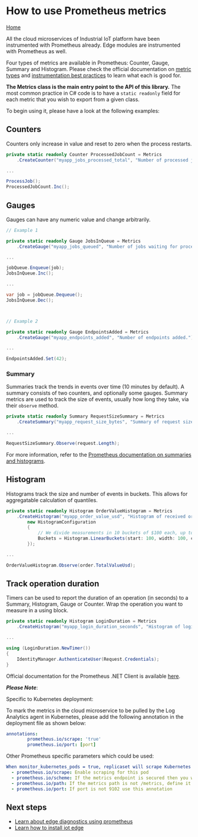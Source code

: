 # How to use Prometheus metrics

[Home](readme.md)

All the cloud microservices of Industrial IoT platform have been instrumented with Prometheus already. Edge modules are instrumented with Prometheus as well.

Four types of metrics are available in Prometheus: Counter, Gauge, Summary and Histogram. Please check the official documentation on [metric types](http://prometheus.io/docs/concepts/metric_types/) and [instrumentation best practices](http://prometheus.io/docs/practices/instrumentation/#counter-vs.-gauge-vs.-summary) to learn what each is good for.

**The Metrics class is the main entry point to the API of this library.** The most common practice in C# code is to have a `static readonly` field for each metric that you wish to export from a given class.

To begin using it, please have a look at the following examples:

## Counters

Counters only increase in value and reset to zero when the process restarts.

```csharp
private static readonly Counter ProcessedJobCount = Metrics
    .CreateCounter("myapp_jobs_processed_total", "Number of processed jobs.");

...

ProcessJob();
ProcessedJobCount.Inc();
```

## Gauges

Gauges can have any numeric value and change arbitrarily.

```csharp
// Example 1

private static readonly Gauge JobsInQueue = Metrics
    .CreateGauge("myapp_jobs_queued", "Number of jobs waiting for processing in the queue.");

...

jobQueue.Enqueue(job);
JobsInQueue.Inc();

...

var job = jobQueue.Dequeue();
JobsInQueue.Dec();



// Example 2

private static readonly Gauge EndpointsAdded = Metrics
    .CreateGauge("myapp_endpoints_added", "Number of endpoints added.");

...

EndpointsAdded.Set(42);
```

### Summary

Summaries track the trends in events over time (10 minutes by default).  A summary consists of two counters, and optionally some gauges. Summary metrics are used to track the size of events, usually how long they take, via their `observe` method.

```csharp
private static readonly Summary RequestSizeSummary = Metrics
    .CreateSummary("myapp_request_size_bytes", "Summary of request sizes (in bytes) over last 10 minutes.");

...

RequestSizeSummary.Observe(request.Length);
```

 For more information, refer to the [Prometheus documentation on summaries and histograms](https://prometheus.io/docs/practices/histograms/).

## Histogram

Histograms track the size and number of events in buckets. This allows for aggregatable calculation of quantiles.

```csharp
private static readonly Histogram OrderValueHistogram = Metrics
    .CreateHistogram("myapp_order_value_usd", "Histogram of received order values (in USD).",
        new HistogramConfiguration
        {
            // We divide measurements in 10 buckets of $100 each, up to $1000.
            Buckets = Histogram.LinearBuckets(start: 100, width: 100, count: 10)
        });

...

OrderValueHistogram.Observe(order.TotalValueUsd);
```

## Track operation duration

Timers can be used to report the duration of an operation (in seconds) to a Summary, Histogram, Gauge or Counter. Wrap the operation you want to measure in a using block.

```csharp
private static readonly Histogram LoginDuration = Metrics
    .CreateHistogram("myapp_login_duration_seconds", "Histogram of login call processing durations.");

...

using (LoginDuration.NewTimer())
{
    IdentityManager.AuthenticateUser(Request.Credentials);
}
```

Official documentation for the Prometheus .NET Client is available [here](https://github.com/prometheus-net/prometheus-net/blob/master/README.md).

***Please Note***:

Specific to Kubernetes deployment:

To mark the metrics in the cloud microservice to be pulled by the Log Analytics agent in Kubernetes, please add the following annotation in the deployment file as shown below:

```yaml
annotations:  
        prometheus.io/scrape: 'true'  
        prometheus.io/port: [port]
```

Other Prometheus specific parameters which could be used:

```yaml
When monitor_kubernetes_pods = true, replicaset will scrape Kubernetes pods for the following prometheus annotations:
  - prometheus.io/scrape: Enable scraping for this pod
  - prometheus.io/scheme: If the metrics endpoint is secured then you will need to set this to `https` & most likely set the tls config.
  - prometheus.io/path: If the metrics path is not /metrics, define it with this annotation.
  - prometheus.io/port: If port is not 9102 use this annotation
```

## Next steps

* [Learn about edge diagnostics using prometheus](../modules/metricscollector.md)
* [Learn how to install iot edge](../deploy/howto-install-iot-edge.md)